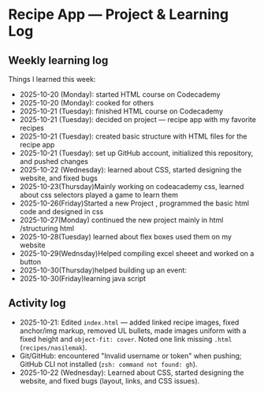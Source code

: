 # Recipe App — Project & Learning Log

## Weekly learning log
Things I learned this week:
- 2025-10-20 (Monday): started HTML course on Codecademy
- 2025-10-20 (Monday): cooked for others
- 2025-10-21 (Tuesday): finished HTML course on Codecademy
- 2025-10-21 (Tuesday): decided on project — recipe app with my favorite recipes
- 2025-10-21 (Tuesday): created basic structure with HTML files for the recipe app
- 2025-10-21 (Tuesday): set up GitHub account, initialized this repository, and pushed changes
- 2025-10-22 (Wednesday): learned about CSS, started designing the website, and fixed bugs
- 2025-10-23(Thursday)Mainly working on codeacademy css, learned about css selectors
played a game to learn them 
- 2025-10-26(Friday)Started a new Project , programmed the  basic html code and designed in css 
- 2025-10-27(Monday)
continued the new project mainly in html /structuring html
- 2025-10-28(Tuesday)
   learned about flex boxes used them on my website
- 2025-10-29(Wednsday)Helped compiling excel sheeet and worked on a button
- 2025-10-30(Thursday)helped building up an event:
- 2025-10-30(Friday)learning java script

## Activity log
- 2025-10-21: Edited `index.html` — added linked recipe images, fixed anchor/img markup, removed UL bullets, made images uniform with a fixed height and `object-fit: cover`. Noted one link missing `.html` (`recipes/nasilemak`).
- Git/GitHub: encountered "Invalid username or token" when pushing; GitHub CLI not installed (`zsh: command not found: gh`).
- 2025-10-22 (Wednesday): Learned about CSS, started designing the website, and fixed bugs (layout, links, and CSS issues).